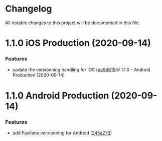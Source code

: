 # Changelog

All notable changes to this project will be documented in this file.

# 1.1.0 iOS Production (2020-09-14)

### Features

- update the versionning handling for iOS ([ba94615](https://github.com/tsyirvo/react-native-starter/commit/ba9461535860a94d2ea28e5f493a9bf2c33e63e2))# 1.1.0 - Android Production (2020-09-14)

# 1.1.0 Android Production (2020-09-14)

### Features

- add Fastlane versionning for Android ([245a276](https://github.com/tsyirvo/react-native-starter/commit/245a276e7b9ff3784393e40b9e80d09d7d85734a))
